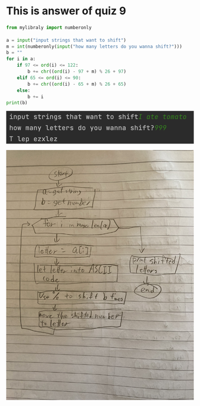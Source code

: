 # This is answer of quiz 9

```.py
from mylibraly import numberonly

a = input("input strings that want to shift")
m = int(numberonly(input("how many letters do you wanna shift?")))
b = ""
for i in a:
    if 97 <= ord(i) <= 122:
        b += chr((ord(i) - 97 + m) % 26 + 97)
    elif 65 <= ord(i) <= 90:
        b += chr((ord(i) - 65 + m) % 26 + 65)
    else:
        b += i
print(b)
```


![](https://github.com/yutaro741/unit-1/blob/main/picture/%E3%82%B9%E3%82%AF%E3%83%AA%E3%83%BC%E3%83%B3%E3%82%B7%E3%83%A7%E3%83%83%E3%83%88%202022-11-21%2013.36.04.png)

![](https://github.com/yutaro741/unit-1/blob/main/picture/IMG_4842.jpg)
